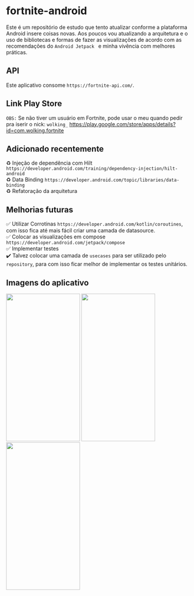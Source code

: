 # fortnite-android

Este é um repositório de estudo que tento atualizar conforme a plataforma Android insere coisas novas.
Aos poucos vou atualizando a arquitetura e o uso de bibliotecas e formas de fazer as visualizações de acordo
com as recomendações do ```Android Jetpack ``` e minha vivência com melhores práticas.

## API
Este aplicativo consome ```https://fortnite-api.com/```.

## Link Play Store
```OBS:``` Se não tiver um usuário em Fortnite, pode usar o meu quando pedir pra iserir o nick: ```wolking_```
https://play.google.com/store/apps/details?id=com.wolking.fortnite

## Adicionado recentemente
♻️ Injeção de dependência com Hilt ```https://developer.android.com/training/dependency-injection/hilt-android``` <br/>
♻️ Data Binding ```https://developer.android.com/topic/libraries/data-binding``` <br/>
♻️ Refatoração da arquitetura<br/>

## Melhorias futuras
✅ Utilizar Corrotinas ```https://developer.android.com/kotlin/coroutines```, com isso fica até mais fácil criar uma camada de datasource.<br/>
✅ Colocar as visualizações em compose ```https://developer.android.com/jetpack/compose```<br/>
✅ Implementar testes<br/>
✔️ Talvez colocar uma camada de ```usecases``` para ser utilizado pelo ```repository```, para com isso ficar melhor de implementar os testes unitários.<br/>

## Imagens do aplicativo

<p float="left">
<img src="https://github.com/paulowolking/fortnite-android/blob/master/app/imagesApp/Screenshot_1645455028.png" width="200" height="400" />
<img src="https://github.com/paulowolking/fortnite-android/blob/master/app/imagesApp/Screenshot_1645455032.png" width="200" height="400" />
<img src="https://github.com/paulowolking/fortnite-android/blob/master/app/imagesApp/Screenshot_1645455034.png" width="200" height="400" />
</p>

